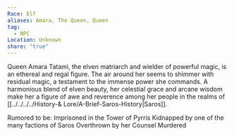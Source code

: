 ```yaml
---
Race: Elf
aliases: Amara, The Queen, Queen
tag:
  - NPC
Location: Unknown
share: "true"
---
```


Queen Amara Tatami, the elven matriarch and wielder of powerful magic, is an ethereal and regal figure. The air around her seems to shimmer with residual magic, a testament to the immense power she commands. A harmonious blend of elven beauty, her celestial grace and arcane wisdom make her a figure of awe and reverence among her people in the realms of [[../../../../History-& Lore/A-Brief-Saros-History|Saros]].


Rumored to be:
Imprisoned in the Tower of Pyrris
Kidnapped by one of the many factions of Saros
Overthrown by her Counsel
Murdered